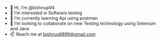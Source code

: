 - 👋 Hi, I’m @bishnup94
- 👀 I’m interested in Software testing
- 🌱 I’m currently learning Api using postman
- 💞️ I’m looking to collaborate on new Testing technology using Selenium and Java
- 📫 Reach me at bishnus8899@gmail.com

